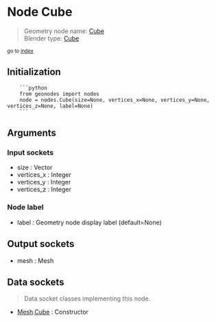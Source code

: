 
# Node Cube

> Geometry node name: [Cube](https://docs.blender.org/manual/en/latest/modeling/geometry_nodes/mesh_primitives/cube.html)<br>
  Blender type: [Cube](https://docs.blender.org/api/current/bpy.types.GeometryNodeMeshCube.html)
  
<sub>go to [index](/docs/index.md)</sub>

Initialization
--------------
        
        ```python
        from geonodes import nodes
        node = nodes.Cube(size=None, vertices_x=None, vertices_y=None, vertices_z=None, label=None)
        ```



## Arguments


### Input sockets

- size : Vector
- vertices_x : Integer
- vertices_y : Integer
- vertices_z : Integer

### Node label

- label : Geometry node display label (default=None)

## Output sockets

- mesh : Mesh

## Data sockets

> Data socket classes implementing this node.
  
  
- [Mesh](/docs/sockets/Mesh.md).[Cube](/docs/sockets/Mesh.md#cube) : Constructor
  
